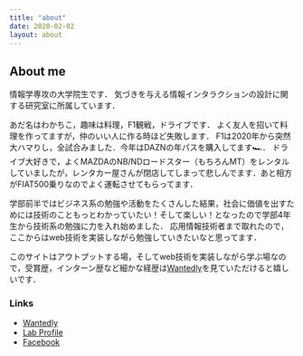 ```yaml
---
title: "about"
date: 2020-02-02
layout: about
---
```


## About me
情報学専攻の大学院生です．
気づきを与える情報インタラクションの設計に関する研究室に所属しています．

あだ名はわかちこ，趣味は料理，F1観戦，ドライブです．
よく友人を招いて料理を作ってますが，仲のいい人に作る時ほど失敗します．
F1は2020年から突然大ハマりし，全試合みました．今年はDAZNの年パスを購入してます🏎．
ドライブ大好きで，よくMAZDAのNB/NDロードスター（もちろんMT）をレンタルしていましたが，レンタカー屋さんが閉店してしまって悲しんでます．あと相方がFIAT500乗りなのでよく運転させてもらってます．

学部前半ではビジネス系の勉強や活動をたくさんした結果，社会に価値を出すためには技術のこともっとわかっていたい！そして楽しい！となったので学部4年生から技術系の勉強に力を入れ始めました．
応用情報技術者まで取れたので，ここからはweb技術を実装しながら勉強していきたいなと思ってます．

このサイトはアウトプットする場，そしてweb技術を実装しながら学ぶ場なので，受賞歴，インターン歴など細かな経歴は[Wantedly](https://www.wantedly.com/id/waka_yuki)を見ていただけると嬉しいです．

### Links
- [Wantedly](https://www.wantedly.com/id/waka_yuki)
- [Lab Profile](https://www.ymmt3-lab.org/member/wakatsuki.html)
- [Facebook](https://www.facebook.com/yuuki.wakatsuki.16/)
